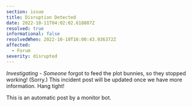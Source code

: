 ```yaml
---
section: issue
title: Disruption Detected
date: 2022-10-11T04:02:02.618807Z
resolved: true
informational: false
resolvedWhen: 2022-10-10T16:00:43.936372Z
affected:
  - Forum
severity: disrupted
---
```

*Investigating* - _Someone_ forgot to feed the plot bunnies, so they stopped working! (Sorry.) This incident post will be updated once we have more information. Hang tight!

This is an automatic post by a monitor bot.
        